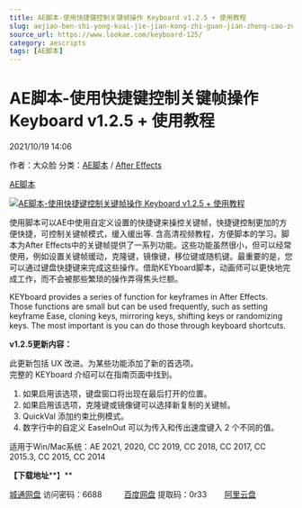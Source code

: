 ```yaml
---
title: AE脚本-使用快捷键控制关键帧操作 Keyboard v1.2.5 + 使用教程
slug: aejiao-ben-shi-yong-kuai-jie-jian-kong-zhi-guan-jian-zheng-cao-zuo-keyboard-v1-2-5-shi-yong-jiao-cheng
source_url: https://www.lookae.com/keyboard-125/
category: aescripts
tags: [AE脚本]
---
```

# AE脚本-使用快捷键控制关键帧操作 Keyboard v1.2.5 + 使用教程

2021/10/19 14:06

作者：大众脸
分类：[AE脚本](https://www.lookae.com/after-effects/aescripts/) / [After Effects](https://www.lookae.com/after-effects/)

[AE脚本](https://www.lookae.com/tag/ae%e8%84%9a%e6%9c%ac/)

[![AE脚本-使用快捷键控制关键帧操作 Keyboard v1.2.5 + 使用教程](https://www.lookae.com/wp-content/uploads/2017/05/KEYboard.jpg "AE脚本-使用快捷键控制关键帧操作 Keyboard v1.2.5 + 使用教程-LookAE.com")](https://www.lookae.com/wp-content/uploads/2017/05/KEYboard.jpg)

使用脚本可以AE中使用自定义设置的快捷键来操控关键帧，快捷键控制更加的方便快捷，可控制关键帧模式，缓入缓出等. 含高清视频教程，方便脚本的学习。脚本为After Effects中的关键帧提供了一系列功能。这些功能虽然很小，但可以经常使用，例如设置关键帧缓动，克隆键，镜像键，移位键或随机键。最重要的是，您可以通过键盘快捷键来完成这些操作。借助KEYboard脚本，动画师可以更快地完成工作，而不会被那些繁琐的操作弄得焦头烂额。

KEYboard provides a series of function for keyframes in After Effects. Those functions are small but can be used frequently, such as setting keyframe Ease, cloning keys, mirroring keys, shifting keys or randomizing keys. The most important is you can do those through keyboard shortcuts.

**v1.2.5更新内容：**

此更新包括 UX 改进。为某些功能添加了新的首选项。  
完整的 KEYboard 介绍可以在指南页面中找到。

1. 如果启用该选项，键盘窗口将出现在最后打开的位置。  
2. 如果启用该选项，克隆键或镜像键可以选择新复制的关键帧。  
3. QuickVal 添加约束比例模式。  
4. 数字行中的自定义 EaseInOut 可以为传入和传出速度键入 2 个不同的值。

适用于Win/Mac系统：AE 2021, 2020, CC 2019, CC 2018, CC 2017, CC 2015.3, CC 2015, CC 2014

**【下载地址****】**

[城通网盘](https://url62.ctfile.com/f/680462-518155213-77c463) 访问密码：6688          [百度网盘](https://pan.baidu.com/s/14hfsU6VCP1AO8RHNgCTabA) 提取码：0r33        [阿里云盘](https://www.aliyundrive.com/s/YB1RMWAYcpS)
